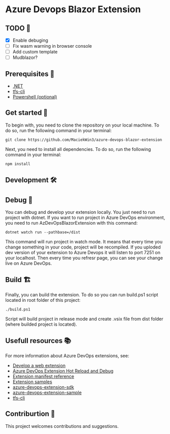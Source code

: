 ﻿# Azure Devops Blazor Extension

## TODO 📝
- [x] Enable debuging 
- [ ] Fix wasm warning in browser console
- [ ] Add custom template
- [ ] Mudblazor?

## Prerequisites 📝
- [.NET](https://dotnet.microsoft.com/en-us/)
- [tfs-cli](https://github.com/Microsoft/tfs-cli)
- [Powershell (optional)](https://learn.microsoft.com/en-us/powershell/scripting/install/installing-powershell?view=powershell-7.3)

## Get started 🚀
To begin with, you need to clone the repository on your local machine. To do so, run the following command in your terminal:
```
git clone https://github.com/MaciekWin3/azure-devops-blazor-extension
```

Next, you need to install all dependencies. To do so, run the following command in your terminal:
```
npm install
```

## Development 🛠


## Debug 🐞
You can debug and develop your extension locally. You just need to run project with dotnet. If you want to run project in Azure DevOps environment, you need to run AzDevOpsBlazorExtension with this command:
```
dotnet watch run --pathbase=/dist
```
This command will run project in watch mode. It means that every time you change something in your code, project will be recompiled. If you uploded dev version of your extension to Azure Devops it will listen to port 7251 on your localhost. Then every time you refresr page, you can see your change live on Azure DevOps.

## Build 🏗
Finally, you can build the extension. To do so you can run build.ps1 script located in root folder of this project:
```
./build.ps1
```

Script will build project in release mode and create .vsix file from dist folder (where builded project is located).

## Usefull resources 📚
For more information about Azure DevOps extensions, see:
- [Develop a web extension](https://learn.microsoft.com/en-us/azure/devops/extend/get-started/node?view=azure-devops)
- [Azure DevOps Extension Hot Reload and Debug](https://github.com/microsoft/azure-devops-extension-hot-reload-and-debug)
- [Extension manifest reference](https://learn.microsoft.com/en-us/azure/devops/extend/develop/manifest?view=azure-devops)
- [Extension samples](https://learn.microsoft.com/en-us/azure/devops/extend/develop/samples-overview?view=azure-devops&source=recommendations)
- [azure-devops-extension-sdk](https://github.com/microsoft/azure-devops-extension-sdk)
- [azure-devops-extension-sample](https://github.com/microsoft/azure-devops-extension-sample)
- [tfs-cli](https://github.com/Microsoft/tfs-cli)


## Contriburtion 🤝

This project welcomes contributions and suggestions.


